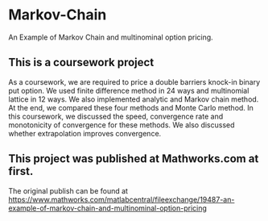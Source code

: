 # Markov-Chain
An Example of Markov Chain and multinominal option pricing.

## This is a coursework project
As a coursework, we are required to price a double barriers knock-in binary put option. We used finite difference method in 24 ways and multinomial lattice in 12 ways. We also implemented analytic and Markov chain method. At the end, we compared these four methods and Monte Carlo method. 
In this coursework, we discussed the speed, convergence rate and monotonicity of convergence for these methods. We also discussed whether extrapolation improves convergence.

## This project was published at Mathworks.com at first.

The original publish can be found at 
https://www.mathworks.com/matlabcentral/fileexchange/19487-an-example-of-markov-chain-and-multinominal-option-pricing

